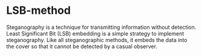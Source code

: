 # LSB-method
Steganography is a technique for transmitting information without detection.
Least Significant Bit (LSB) embedding is a simple strategy to implement steganography. 
Like all steganographic methods, it embeds the data into the cover so that it cannot be detected by a casual observer.
